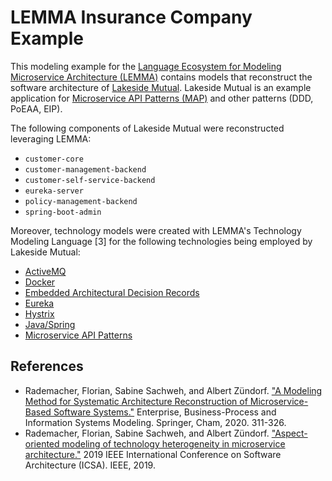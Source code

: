 # LEMMA Insurance Company Example

This modeling example for the [Language Ecosystem for Modeling Microservice Architecture (LEMMA)](https://github.com/SeelabFhdo/lemma/) contains models that reconstruct the software architecture of [Lakeside Mutual](https://github.com/Microservice-API-Patterns/LakesideMutual). Lakeside Mutual is an example application for [Microservice API Patterns (MAP)](https://microservice-api-patterns.org/) and other patterns (DDD, PoEAA, EIP).

The following components of Lakeside Mutual were reconstructed leveraging LEMMA:
- `customer-core`
- `customer-management-backend`
- `customer-self-service-backend`
- `eureka-server`
- `policy-management-backend`
- `spring-boot-admin`

Moreover, technology models were created with LEMMA's Technology Modeling Language [3] for the following technologies being employed by Lakeside Mutual:
- [ActiveMQ](https://activemq.apache.org/)
- [Docker](https://www.docker.com/)
- [Embedded Architectural Decision Records](https://adr.github.io/e-adr/)
- [Eureka](https://www.github.com/Netflix/eureka)
- [Hystrix](https://github.com/Netflix/Hystrix)
- [Java/Spring](https://www.spring.io)
- [Microservice API Patterns](https://microservice-api-patterns.org/)

## References
- Rademacher, Florian, Sabine Sachweh, and Albert Zündorf. ["A Modeling Method for Systematic Architecture Reconstruction of Microservice-Based Software Systems."](https://link.springer.com/chapter/10.1007/978-3-030-49418-6_21) Enterprise, Business-Process and Information Systems Modeling. Springer, Cham, 2020. 311-326.
- Rademacher, Florian, Sabine Sachweh, and Albert Zündorf. ["Aspect-oriented modeling of technology heterogeneity in microservice architecture."](https://ieeexplore.ieee.org/abstract/document/8703913) 2019 IEEE International Conference on Software Architecture (ICSA). IEEE, 2019.